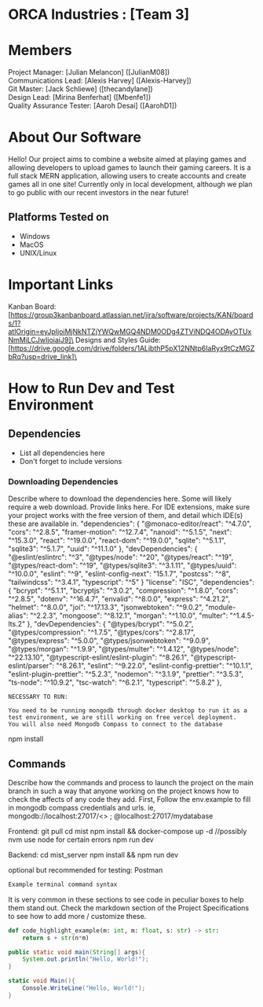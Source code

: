 # ORCA Industries : [Team 3]
# Members
Project Manager: [Julian Melancon] ([JulianM08])\
Communications Lead: [Alexis Harvey] ([Alexis-Harvey])\
Git Master: [Jack Schliewe] ([thecandylane])\
Design Lead: [Mirina Benferhat] ([Mbenfe1])\
Quality Assurance Tester: [Aaroh Desai] ([AarohD1])

# About Our Software

Hello! Our project aims to combine a website aimed at playing games and allowing developers to upload games to launch their gaming careers. It is a full stack MERN application, allowing users to create accounts and create games all in one site! Currently only in local development, although we plan to go public with our recent investors in the near future!

## Platforms Tested on
- Windows
- MacOS
- UNIX/Linux
# Important Links
Kanban Board: [https://group3kanbanboard.atlassian.net/jira/software/projects/KAN/boards/1?atlOrigin=eyJpIjoiMjNkNTZjYWQwMGQ4NDM0ODg4ZTViNDQ4ODAyOTUxNmMiLCJwIjoiaiJ9]\
Designs and Styles Guide: [https://drive.google.com/drive/folders/1ALjbthP5pX12NNtp6IaRyx9tCzMGZbRq?usp=drive_link]\

# How to Run Dev and Test Environment


## Dependencies
- List all dependencies here
- Don't forget to include versions
### Downloading Dependencies
Describe where to download the dependencies here. Some will likely require a web download. Provide links here. For IDE extensions, make sure your project works with the free version of them, and detail which IDE(s) these are available in.
"dependencies": {
    "@monaco-editor/react": "^4.7.0",
    "cors": "^2.8.5",
    "framer-motion": "^12.7.4",
    "nanoid": "^5.1.5",
    "next": "^15.3.0",
    "react": "^19.0.0",
    "react-dom": "^19.0.0",
    "sqlite": "^5.1.1",
    "sqlite3": "^5.1.7",
    "uuid": "^11.1.0"
  }, 
   "devDependencies": {
    "@eslint/eslintrc": "^3",
    "@types/node": "^20",
    "@types/react": "^19",
    "@types/react-dom": "^19",
    "@types/sqlite3": "^3.1.11",
    "@types/uuid": "^10.0.0",
    "eslint": "^9",
    "eslint-config-next": "15.1.7",
    "postcss": "^8",
    "tailwindcss": "^3.4.1",
    "typescript": "^5"
  }
  "license": "ISC",
    "dependencies": {
        "bcrypt": "^5.1.1",
        "bcryptjs": "^3.0.2",
        "compression": "^1.8.0",
        "cors": "^2.8.5",
        "dotenv": "^16.4.7",
        "envalid": "^8.0.0",
        "express": "^4.21.2",
        "helmet": "^8.0.0",
        "joi": "^17.13.3",
        "jsonwebtoken": "^9.0.2",
        "module-alias": "^2.2.3",
        "mongoose": "^8.12.1",
        "morgan": "^1.10.0",
        "multer": "^1.4.5-lts.2"
    },
    "devDependencies": {
        "@types/bcrypt": "^5.0.2",
        "@types/compression": "^1.7.5",
        "@types/cors": "^2.8.17",
        "@types/express": "^5.0.0",
        "@types/jsonwebtoken": "^9.0.9",
        "@types/morgan": "^1.9.9",
        "@types/multer": "^1.4.12",
        "@types/node": "^22.13.10",
        "@typescript-eslint/eslint-plugin": "^8.26.1",
        "@typescript-eslint/parser": "^8.26.1",
        "eslint": "^9.22.0",
        "eslint-config-prettier": "^10.1.1",
        "eslint-plugin-prettier": "^5.2.3",
        "nodemon": "^3.1.9",
        "prettier": "^3.5.3",
        "ts-node": "^10.9.2",
        "tsc-watch": "^6.2.1",
        "typescript": "^5.8.2"
    },

	NECESSARY TO RUN:

	You need to be running mongodb through docker desktop to run it as a test environment, we are still working on free vercel deployment. 
	You will also need Mongodb Compass to connect to the database
npm install 

## Commands
Describe how the commands and process to launch the project on the main branch in such a way that anyone working on the project knows how to check the affects of any code they add.
First, Follow the env.example to fill in mongodb compass credentials and urls. ie, mongodb://localhost:27017/<>  ;  @localhost:27017/mydatabase

Frontend:
git pull
cd mist
npm install && docker-compose up -d
//possibly nvm use node for certain errors
npm run dev

Backend:
cd mist_server
npm install && npm run dev

optional but recommended for testing:
Postman

```sh
Example terminal command syntax
```

It is very common in these sections to see code in peculiar boxes to help them stand out. Check the markdown section of the Project Specifications to see how to add more / customize these.

```python
def code_highlight_example(m: int, m: float, s: str) -> str:
	return s + str(n*m)
```

```java
public static void main(String[] args){
	System.out.println("Hello, World!");
}
```

```c#
static void Main(){
	Console.WriteLine("Hello, World!");
}
```
